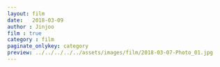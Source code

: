 ```yaml
---
layout: film
date:   2018-03-09
author : Jinjoo
film : true
category : film
paginate_onlykey: category
preview: ../../../../../assets/images/film/2018-03-07-Photo_01.jpg
---
```

